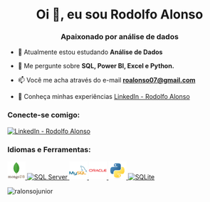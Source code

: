 <h1 align="center">Oi 👋, eu sou Rodolfo Alonso</h1>
<h3 align="center">Apaixonado por análise de dados</h3>

- 🌱 Atualmente estou estudando **Análise de Dados**

- 💬 Me pergunte sobre **SQL, Power BI, Excel e Python.**

- 📫 Você me acha através do e-mail **roalonso07@gmail.com**

- 📄 Conheça minhas experiências [LinkedIn - Rodolfo Alonso](https://www.linkedin.com/in/rodolfo-alonso/)

<h3 align="left">Conecte-se comigo:</h3>
<p align="left">
  <a href="https://www.linkedin.com/in/rodolfo-alonso/" target="_blank">
    <img align="center" src="https://raw.githubusercontent.com/rahuldkjain/github-profile-readme-generator/master/src/images/icons/Social/linked-in-alt.svg" alt="LinkedIn - Rodolfo Alonso" height="30" width="40" />
  </a>
</p>

<h3 align="left">Idiomas e Ferramentas:</h3>
<p align="left">
  <a href="https://www.mongodb.com/" target="_blank" rel="noreferrer">
    <img src="https://raw.githubusercontent.com/devicons/devicon/master/icons/mongodb/mongodb-original-wordmark.svg" alt="MongoDB" width="40" height="40" />
  </a>
  <a href="https://www.microsoft.com/en-us/sql-server" target="_blank" rel="noreferrer">
    <img src="https://www.svgrepo.com/show/303229/microsoft-sql-server-logo.svg" alt="SQL Server" width="40" height="40" />
  </a>
  <a href="https://www.mysql.com/" target="_blank" rel="noreferrer">
    <img src="https://raw.githubusercontent.com/devicons/devicon/master/icons/mysql/mysql-original-wordmark.svg" alt="MySQL" width="40" height="40" />
  </a>
  <a href="https://www.oracle.com/" target="_blank" rel="noreferrer">
    <img src="https://raw.githubusercontent.com/devicons/devicon/master/icons/oracle/oracle-original.svg" alt="Oracle" width="40" height="40" />
  </a>
  <a href="https://www.python.org/" target="_blank" rel="noreferrer">
    <img src="https://raw.githubusercontent.com/devicons/devicon/master/icons/python/python-original.svg" alt="Python" width="40" height="40" />
  </a>
  <a href="https://www.sqlite.org/" target="_blank" rel="noreferrer">
    <img src="https://www.vectorlogo.zone/logos/sqlite/sqlite-icon.svg" alt="SQLite" width="40" height="40" />
  </a>
</p>

<p>
  <img align="center" src="https://github-readme-stats.vercel.app/api/top-langs?username=ralonsojunior&show_icons=true&locale=en&layout=compact" alt="ralonsojunior" />
</p>


<!---
- 👋 Hi, I’m @RAlonsoJunior
- 👀 I’m interested in ...
- 🌱 I’m currently learning ...
- 💞️ I’m looking to collaborate on ...
- 📫 How to reach me ...
- 😄 Pronouns: ...
- ⚡ Fun fact: ...


RAlonsoJunior/RAlonsoJunior is a ✨ special ✨ repository because its `README.md` (this file) appears on your GitHub profile.
You can click the Preview link to take a look at your changes.
--->
